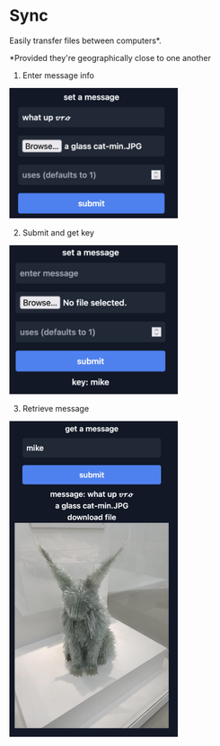 # Sync

Easily transfer files between computers*.

\*Provided they're geographically close to one another

1. Enter message info

<img src="images/upload.jpg" width=300 />

2. Submit and get key

<img src="images/submit.jpg" width=300>

3. Retrieve message

<img src="images/get.jpg" width=300>
